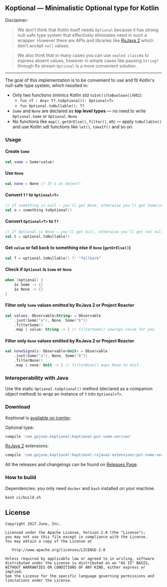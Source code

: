 ## Koptional — Minimalistic Optional type for Kotlin

Disclaimer:

>We don't think that Kotlin itself needs `Optional` because it has strong null-safe type system that effectively eliminates need in such a wrapper. However there are APIs and libraries like [RxJava 2][rxjava2] which don't accept `null` values. 

>We also think that in many cases you can use `sealed class`es to express absent values, however in simple cases like passing `String?` through Rx stream `Optional` is a more convenient solution.

---

The goal of this implementation is to be convenient to use and fit Kotlin's null-safe type system, which resulted in:

* Only two functions (mimics Kotlin std `toInt()`/`toBoolean()`/etc):
  - `fun <T : Any> T?.toOptional(): Optional<T>`
  - `fun Optional.toNullable(): T?`
* `Some` and `None` are declared as **top level types** — no need to write `Optional.Some` or `Optional.None`
* No functions like `map()`, `getOrElse()`, `filter()`, etc — apply `toNullable()` and use Kotlin sdt functions like `let()`, `takeIf()` and so on.

### Usage

#### Create `Some`

```kotlin
val some = Some(value)
```
#### Use `None`

```kotlin
val none = None // It's an object!
```

#### Convert `T?` to `Optional<T>`

```kotlin
// If something is null — you'll get None, otherwise you'll get Some(something).
val o = something.toOptional()
```

#### Convert `Optional<T>` to `T?`

```kotlin
// If Optional is None — you'll get null, otherwise you'll get not null T value.
val t = optional.toNullable()
```

#### Get `value` or fall back to something else if `None` (`getOrElse()`)

```kotlin
val f = optional.toNullable() ?: "fallback"
```
#### Check if `Optional` is `Some` or `None`

```kotlin
when (optional) {
    is Some -> {}
    is None -> {}
}
```

#### Filter only `Some` values emitted by RxJava 2 or Project Reactor

```kotlin
val values: Observable<String> = Observable
    .just(Some("a"), None, Some("b"))
    .filterSome()
    .map { value: String -> } // filterSome() unwraps value for you.
```

#### Filter only `None` values emitted by RxJava 2 or Project Reactor

```kotlin
val noneSignals: Observable<Unit> = Observable
    .just(Some("a"), None, Some("b"))
    .filterNone()
    .map { none: Unit -> } // filterNone() maps None to Unit.
```

### Interoperability with Java

Use the static `Optional.toOptional()` method (declared as a companion object method) to wrap an 
instance of `T` into `Optional<T>`.  

### Download

Koptional is [available on jcenter](https://jcenter.bintray.com/com/gojuno/koptional).

Optional type:

```groovy
compile 'com.gojuno.koptional:koptional:put-some-version'
```

[RxJava 2][rxjava2] extensions:

```groovy
compile 'com.gojuno.koptional:koptional-rxjava2-extensions:put-some-version'
```

All the releases and changelogs can be found on [Releases Page](https://github.com/gojuno/koptional/releases).

### How to build

Dependencies: you only need `docker` and `bash` installed on your machine.

```console
bash ci/build.sh
```

## License

```
Copyright 2017 Juno, Inc.

Licensed under the Apache License, Version 2.0 (the "License");
you may not use this file except in compliance with the License.
You may obtain a copy of the License at

   http://www.apache.org/licenses/LICENSE-2.0

Unless required by applicable law or agreed to in writing, software
distributed under the License is distributed on an "AS IS" BASIS,
WITHOUT WARRANTIES OR CONDITIONS OF ANY KIND, either express or implied.
See the License for the specific language governing permissions and
limitations under the License.
```

[rxjava2]: https://github.com/ReactiveX/RxJava/
